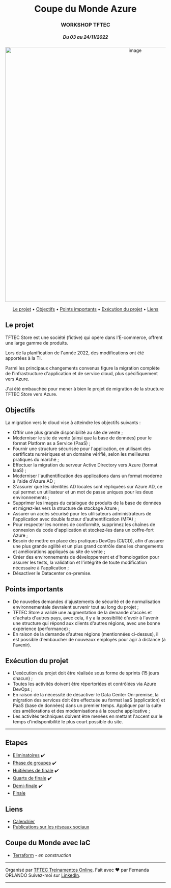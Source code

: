 <h1 align="center">
Coupe du Monde Azure
</h1>

<h3 align="center">
WORKSHOP TFTEC 
</h3>
<h5 align="center">
Du 03 au 24/11/2022
</h5>

<p align="center">
<img style="width:800px" alt="image" src="https://user-images.githubusercontent.com/43493818/201467790-2ef5760e-1bc4-40dd-8b05-be1e0e66bef1.png">
</p>


<p align="center">
 <a href="#le-projet">Le projet</a> • 
 <a href="#objectifs">Objectifs</a> •
 <a href="#points-importants">Points importants</a> • 
 <a href="#exécution-du-projet">Exécution du projet</a> • 
 <a href="#liens">Liens</a> 
</p>


## **Le projet**

TFTEC Store est une société (fictive) qui opère dans l'E-commerce, offrent une large gamme de produits.

Lors de la planification de l'année 2022, des modifications ont été apportées à la TI.

Parmi les principaux changements convenus figure la migration complète de l'infrastructure d'application et de service cloud, plus spécifiquement vers Azure.

J'ai été embauchée pour mener à bien le projet de migration de la structure TFTEC Store vers Azure.


## **Objectifs**

La migration vers le cloud vise à atteindre les objectifs suivants :

- Offrir une plus grande disponibilité au site de vente ;
- Moderniser le site de vente (ainsi que la base de données) pour le format Platform as a Service (PaaS) ;
- Fournir une structure sécurisée pour l'application, en utilisant des certificats numériques et un domaine vérifié, selon les meilleures pratiques du marché ;
- Effectuer la migration du serveur Active Directory vers Azure (format IaaS) ;
- Moderniser l'authentification des applications dans un format moderne à l'aide d'Azure AD ;
- S'assurer que les identités AD locales sont répliquées sur Azure AD, ce qui permet un utilisateur et un mot de passe uniques pour les deux environnements ;
- Supprimer les images du catalogue de produits de la base de données et migrez-les vers la structure de stockage Azure ;
- Assurer un accès sécurisé pour les utilisateurs administrateurs de l'application avec double facteur d'authentification (MFA) ;
- Pour respecter les normes de conformité, supprimez les chaînes de connexion du code d'application et stockez-les dans un coffre-fort Azure ;
- Besoin de mettre en place des pratiques DevOps (CI/CD), afin d'assurer une plus grande agilité et un plus grand contrôle dans les changements et améliorations appliqués au site de vente ;
- Créer des environnements de développement et d'homologation pour assurer les tests, la validation et l'intégrité de toute modification nécessaire à l'application ;
- Désactiver le Datacenter on-premise.


## **Points importants**

- De nouvelles demandes d'ajustements de sécurité et de normalisation environnementale devraient survenir tout au long du projet ;
- TFTEC Store a validé une augmentation de la demande d'accès et d'achats d'autres pays, avec cela, il y a la possibilité d'avoir à l'avenir une structure qui répond aux clients d'autres régions, avec une bonne expérience (performance) ;
- En raison de la demande d'autres régions (mentionnées ci-dessus), il est possible d'embaucher de nouveaux employés pour agir à distance (à l'avenir).


## **Exécution du projet**

- L'exécution du projet doit être réalisée sous forme de sprints (15 jours chacun) ;
- Toutes les activités doivent être répertoriées et contrôlées via Azure DevOps ;
- En raison de la nécessité de désactiver le Data Center On-premise, la migration des services doit être effectuée au format IaaS (application) et PaaS (base de données) dans un premier temps. Appliquer par la suite des améliorations et des modernisations à la couche applicative ;
- Les activités techniques doivent être menées en mettant l'accent sur le temps d'indisponibilité le plus court possible du site.


---

## **Etapes**

- [Eliminatoires](https://github.com/Kastrupf/coupe-du-monde-azure/blob/main/etapes/eliminatoires.md) ✔️
- [Phase de groupes](https://github.com/Kastrupf/coupe-du-monde-azure/blob/main/etapes/phase-de-groupes.md) ✔️
- [Huitièmes de finale](https://github.com/Kastrupf/coupe-du-monde-azure/blob/main/etapes/huitiemes-de-finale.md) ✔️
- [Quarts de finale](https://github.com/Kastrupf/coupe-du-monde-azure/blob/main/etapes/quarts-de-finale.md) ✔️
- [Demi-finale](https://github.com/Kastrupf/coupe-du-monde-azure/blob/main/etapes/demi-finale.md) ✔️
- [Finale](https://https://github.com/Kastrupf/coupe-du-monde-azure/blob/main/etapes/finale.md)


## **Liens**

- [Calendrier](https://github.com/Kastrupf/coupe-du-monde-azure/blob/main/extras/calendrier.md)
- [Publications sur les réseaux sociaux](https://github.com/Kastrupf/coupe-du-monde-azure/blob/main/extras/publication.md)


## **Coupe du Monde avec IaC**

- [Terraform](https://github.com/Kastrupf/coupe-du-monde-azure/tree/main/terraform/) - *en construction*

---

Organisé par [TFTEC Treinamentos Online](https://www.tftec.com.br). 
Fait avec ❤️ par Fernanda ORLANDO 
Suivez-moi sur [LinkedIn](https://www.linkedin.com/in/fernandaorlando/).

---
